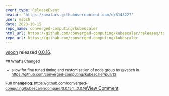 ```yaml
---
event_type: ReleaseEvent
avatar: "https://avatars.githubusercontent.com/u/814322?"
user: vsoch
date: 2023-10-15
repo_name: converged-computing/kubescaler
html_url: https://github.com/converged-computing/kubescaler/releases/tag/0.0.16
repo_url: https://github.com/converged-computing/kubescaler
---
```


<a href='https://github.com/vsoch' target='_blank'>vsoch</a> released <a href='https://github.com/converged-computing/kubescaler/releases/tag/0.0.16' target='_blank'>0.0.16</a>.

<small>## What's Changed
* allow for fine tuned timing and customization of node group by @vsoch in https://github.com/converged-computing/kubescaler/pull/13


**Full Changelog**: https://github.com/converged-computing/kubescaler/compare/0.0.15.1...0.0.16</small><a href='https://github.com/converged-computing/kubescaler/releases/tag/0.0.16' target='_blank'>View Comment</a>